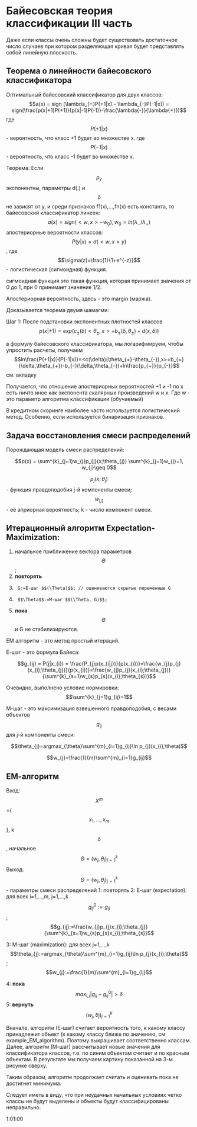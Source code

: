 # Байесовская теория классификации III часть
Даже если классы очень сложны будет существовать достаточное число случаев при котором
разделяющая кривая будет представлять собой линейную плоскость. 

## Теорема о линейности байесовского классификатора

Оптимальный байесовский классификатор для двух классов:
$$a(x) = sign (\lambda_{+}P(+1|x) - \lambda_{-}P(-1|x)) = sign(\frac{p(x|+1)P(+1)}{p(x|-1)P(-1)}-\frac{\lambda{-}}{\lambda{+}})$$
где $$P(+1|x)$$ - вероятность, что класс +1 будет во множестве x. 
где $$P(-1|x)$$ - вероятность, что класс -1 будет во множестве x. 

Теорема:
Если $$p_{y}$$ экспонентны, параметры d(.) и $$\delta$$ не зависят от y, и среди признаков f1(x),...,fn(x) есть константа, то байесовский классификатор линеен:
$$a(x) = sign(<w,x> - w_{0}), w_{0} = ln(\lambda_{-}/\lambda_{+})$$
апостериорные вероятности классов:
$$P(y|x)=\sigma(<w,x>y)$$, 
где $$\sigma(z)=\frac{1}{1+e^{-z}}$$ - логистическая (сигмоидная) функция. 

сигмоидная функция это такая функция, которая принимает значения от 0 до 1, при 0 принимает значение 1/2. 

Апостериорная вероятность, здесь - это margin (маржа). 

Доказывается теорема двумя шамагми:

Шаг 1:
После подстановки экспонентных плотностей классов
$$p(x|\pm1)=exp(c_{\pm}(\delta)<\theta_{\pm},x>+b_{\pm}(\delta,\theta_{\pm})+d(x,\delta))$$

в формулу байесовского классификатора, мы логарифмируем, чтобы упростить расчеты,
получаем
$$ln\frac{P(+1|x)}{P(-1|x)}=<c(\delta)(\theta_{+}-\theta_{-}),x>+b_{+}(\delta,\theta_{+})-b_{-}(\delta,\theta_{-})+ln\frac{p_{+}}{p_{-}}$$
см. вкладку

Получается, что отношение апостериорных вероятностей +1 и -1 по x есть ничто иное как экспонента скалярных произведений w и x. Где w - это параметр алгоритма классификации (обучаемый)

В кредитном скоринге наиболее часто используется логистический метод. 
Особенно, если используется бинаризация признаков. 


## Задача восстановления смеси распределений

Порождающая модель смеси распределений:

$$p(x) = \sum^{k}_{j=1}w_{j}p_{j}(x;\theta_{j})  \sum^{k}_{j=1}w_{j}=1, w_{j}\geq 0$$

$$p_{j}(x;\theta_{j})$$ - функция правдоподобия j-й компоненты смеси; $$w_[j]$$ - её априорная вероятность; k - число компонент смеси. 


## Итерационный алгоритм Expectation-Maximization:
1) начальное приближение вектора параметров $$\Theta$$;
2) **повторять**
3)      G:=E-шаг $$(\Theta)$$; // оцениваются скрытые переменные G
4)      $$\Theta$$:=М-шаг $$(\Theta, G)$$;
5) **пока** $$\Theta$$ и G не стабилизируются. 

ЕМ алгоритм - это метод простый итераций. 

Е-шаг - это формула Байеса:

$$g_{ij} = P(j|x_{i}) = \frac{P_{j}p(x_{i|j})}{p(x_{i})}=\frac{w_{j}p_{j}(x_{i};\theta_{j})}{p(x_{i})}=\frac{w_{j}p_{j}(x_{i};\theta_{j})}{\sum^{k}_{s=1}w_{s}p_{s}(x_{i};\theta_{s})}$$

Очевидно, выполнено условие нормировки: $$\sum^{k}_{j=1}g_{ij}=1$$

М-шаг - это максимизация взвешенного правдоподобия, с весами объектов $$g_{ij}$$ для j-й компоненты смеси:

$$\theta_{j}=argmax_{\theta}\sum^{m}_{i=1}g_{ij}\ln p_{j}(x_{i};\theta)$$

$$w_{j}=\frac{1}{m}\sum^{m}_{i=1}g_{ij}$$

## ЕМ-алгоритм

Вход: $$X^{m}$$={$$x_{1},...,x_{m}$$}, k $$\delta$$, начальное $$\Theta = (w_{j},\theta_{j})^{k}_{j=1}$$
Выход: $$\Theta = (w_{j},\theta_{j})^{k}_{j=1}$$ - параметры смеси распределений
1: повторять
2:      Е-шаг (expectation):
        для всех i=1,...,m, j=1,...,k
        $$g_{ij}^{0}:=g_{ij}$$;  $$g_{ij}:=\frac{w_{j}p_{j}x_{i};\theta_{j}}{\sum^{k}_{s=1}w_{s}p_{s}x_{i};\theta_{s}}$$

3:      М-шаг (maximization):
        для всех j=1,...,k
            $$\theta_{j}:=argmax_{\theta}\sum^{m}_{i=1}g_{ij}\ln p_{j}(x_{i};\theta)$$;
            $$w_{j}:=\frac{1}{m}\sum^{m}_{i=1}g_{ij}$$

4:      **пока** $$max_{i,j}|g_{ij}-g_{ij}^{0}|>\delta$$
5:      **вернуть** $$(w_{j},\theta_{j})^{k}_{j=1}$$

Вначале, алгоритм (Е-шаг) считает вероятность того, к какому классу принадлежит объект (к какому классу ближе по значению, см example_EM_algorithm). Поэтому выкрашивает соответственно классам. 
Далее, алгоритм (М-шаг) рассчитывает новые значения для классификатора классов, т.е. по
синим объектам считает и по красным объектам. В результате мы получаем картину показанной на 3-м рисунке сверху. 

Таким образом, алгоритм продолжает считать и оценивать пока не достигнет минимума. 

Следует иметь в виду, что при неудачных начальных условиях четко классы не будут выделены и объекты будут классифицированы неправильно. 




1:01:00